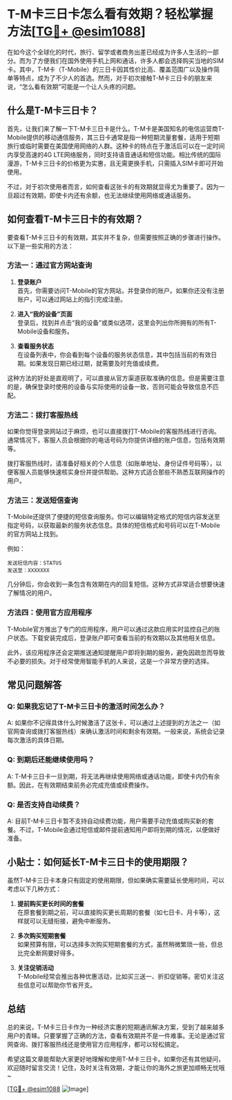 # T-M卡三日卡怎么看有效期？轻松掌握方法[[TG💪+ @esim1088](https://t.me/s/esim1088)]

在如今这个全球化的时代，旅行、留学或者商务出差已经成为许多人生活的一部分。而为了方便我们在国外使用手机上网和通话，许多人都会选择购买当地的SIM卡。其中，T-M卡（T-Mobile）的三日卡因其性价比高、覆盖范围广以及操作简单等特点，成为了不少人的首选。然而，对于初次接触T-M卡三日卡的朋友来说，“怎么看有效期”可能是一个让人头疼的问题。

## 什么是T-M卡三日卡？

首先，让我们来了解一下T-M卡三日卡是什么。T-M卡是美国知名的电信运营商T-Mobile提供的移动通信服务，其三日卡通常是指一种短期流量套餐，适用于短期旅行或临时需要在美国使用网络的人群。这种卡的特点在于激活后可以在一定时间内享受高速的4G LTE网络服务，同时支持语音通话和短信功能。相比传统的国际漫游，T-M卡三日卡的价格更为实惠，且无需更换手机，只需插入SIM卡即可开始使用。

不过，对于初次使用者而言，如何查看这张卡的有效期就显得尤为重要了。因为一旦超过有效期，即使卡内还有余额，也无法继续使用网络或通话服务。

## 如何查看T-M卡三日卡的有效期？

要查看T-M卡三日卡的有效期，其实并不复杂，但需要按照正确的步骤进行操作。以下是一些实用的方法：

### 方法一：通过官方网站查询

1. **登录账户**  
   首先，你需要访问T-Mobile的官方网站，并登录你的账户。如果你还没有注册账户，可以通过网站上的指引完成注册。

2. **进入“我的设备”页面**  
   登录后，找到并点击“我的设备”或类似选项，这里会列出你所拥有的所有T-Mobile设备和服务。

3. **查看服务状态**  
   在设备列表中，你会看到每个设备的服务状态信息，其中包括当前的有效日期。如果发现日期已经过期，就需要及时充值或续费。

这种方法的好处是直观明了，可以直接从官方渠道获取准确的信息。但是需要注意的是，确保登录时使用的设备与实际使用的设备一致，否则可能会导致信息不匹配。

### 方法二：拨打客服热线

如果你觉得登录网站过于麻烦，也可以直接拨打T-Mobile的客服热线进行咨询。通常情况下，客服人员会根据你的电话号码为你提供详细的账户信息，包括有效期等。

拨打客服热线时，请准备好相关的个人信息（如账单地址、身份证件号码等），以便客服人员能够快速核实身份并提供帮助。这种方式适合那些不熟悉互联网操作的用户。

### 方法三：发送短信查询

T-Mobile还提供了便捷的短信查询服务。你可以编辑特定格式的短信内容发送至指定号码，以获取最新的服务状态信息。具体的短信格式和号码可以在T-Mobile的官方网站上找到。

例如：
```
发送短信内容：STATUS
发送至：XXXXXXX
```
几分钟后，你会收到一条包含有效期在内的回复短信。这种方式非常适合想要快速了解情况的用户。

### 方法四：使用官方应用程序

T-Mobile官方推出了专门的应用程序，用户可以通过这款应用实时监控自己的账户状态。下载安装完成后，登录账户即可查看当前的有效期以及其他相关信息。

此外，该应用程序还会定期推送通知提醒用户即将到期的服务，避免因疏忽而导致不必要的损失。对于经常使用智能手机的人来说，这是一个非常方便的选择。

## 常见问题解答

### Q: 如果我忘记了T-M卡三日卡的激活时间怎么办？
A: 如果你不记得具体什么时候激活了这张卡，可以通过上述提到的方法之一（如官网查询或拨打客服热线）来确认激活时间和剩余有效期。一般来说，系统会记录每次激活的具体日期。

### Q: 到期后还能继续使用吗？
A: T-M卡三日卡一旦到期，将无法再继续使用网络或通话功能，即使卡内仍有余额。因此，在有效期结束前务必完成充值或续费操作。

### Q: 是否支持自动续费？
A: 目前T-M卡三日卡暂不支持自动续费功能，用户需要手动充值或购买新的套餐。不过，T-Mobile会通过短信或邮件提前通知用户即将到期的情况，以便做好准备。

## 小贴士：如何延长T-M卡三日卡的使用期限？

虽然T-M卡三日卡本身只有固定的使用期限，但如果确实需要延长使用时间，可以考虑以下几种方式：

1. **提前购买更长时间的套餐**  
   在原套餐到期之前，可以直接购买更长周期的套餐（如七日卡、月卡等），这样就可以无缝衔接，避免中断服务。

2. **多次购买短期套餐**  
   如果预算有限，可以选择多次购买短期套餐的方式，虽然稍微繁琐一些，但总比完全断网要好得多。

3. **关注促销活动**  
   T-Mobile经常会推出各种优惠活动，比如买三送一、折扣促销等。密切关注这些信息可以帮助你节省开支。

## 总结

总的来说，T-M卡三日卡作为一种经济实惠的短期通讯解决方案，受到了越来越多用户的青睐。只要掌握了正确的方法，查看有效期并不是一件难事。无论是通过官网查询、拨打客服热线还是使用官方应用程序，都可以轻松搞定。

希望这篇文章能帮助大家更好地理解和使用T-M卡三日卡。如果你还有其他疑问，欢迎随时留言交流！记住，及时关注有效期，才能让你的海外之旅更加顺畅无忧哦~

[[TG💪+ @esim1088](https://t.me/s/esim1088) ![Image](https://i.postimg.cc/4NQfJmqS/Snipaste-2025-05-13-00-14-12.png)]